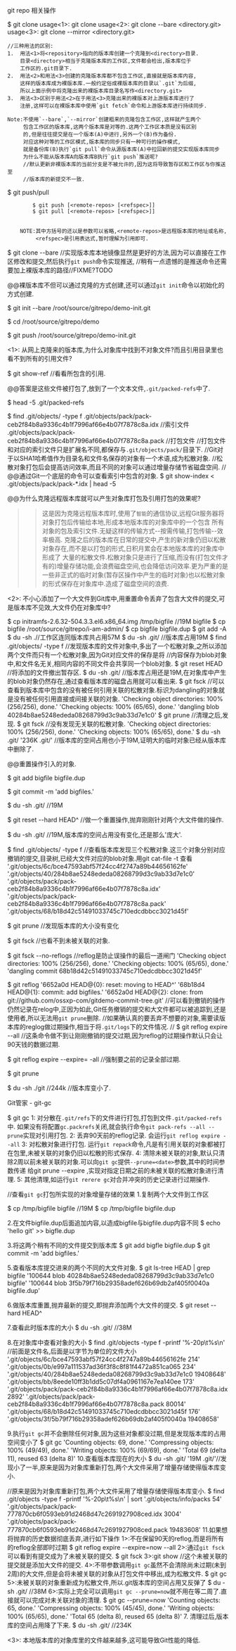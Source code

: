 git repo 相关操作

$ git clone
			usage<1>: git clone <repository> <directory>
			usage<2>: git clone --bare <repository> <directory.git>
			usage<3>: git clone --mirror <repository> <directory.git>

	//三种用法的区别:
	1. 	用法<1>将<repository>指向的版本库创建一个克隆到<directory>目录.
	   	目录<directory>相当于克隆版本库的工作区,文件都会检出,版本库位于
	   	工作区的.git目录下.
	2.  用法<2>和用法<3>创建的克隆版本库都不包含工作区,直接就是版本库内容,
		这样的版本库成为裸版本库.一般约定俗成裸版本库的目录以`.git`为后缀,
		所以上面示例中将克隆出来的裸版本库目录名写作<directory.git>
	3.	用法<3>区别于用法<2>在于用法<3>克隆出来的裸版本对上游版本库进行了
		注册,这样可以在裸版本库中使用`git fetch`命令和上游版本库进行持续同步.

	Note:不使用`--bare`,`--mirror`创建粗来的克隆包含工作区,这样就产生两个
		 包含工作区的版本库,这两个版本库是对等的.这两个工作区本质是没有区别
		 的,但是往往提交是在一个版本(A)中进行,另外一个(B)作为备份.
		 对应这种对等的工作区模式,版本库的同步只有一种可行的操作模式,
		 就是备份库(B)执行`git pull`命令从源版本库(A)中拉回新的提交实现版本库同步
		 为什么不能从版本库A向版本库B执行`git push`推送呢?
		 //默认更新非裸版本库的当前分支是不被允许的,因为这将导致暂存区和工作区与你推送至
		 //版本库的新提交不一致.

$ git push/pull

			$ git push [<remote-repos> [<refspec>]]
			$ git pull [<remote-repos> [<refspec>]]


		NOTE:其中方括号的还以是参数可以省略,<remote-repos>是远程版本库的地址或名称,
			 <refspec>是引用表达式,暂时理解为引用即可.

$ git clone --bare <repository> <directory>
	//实现版本库本地镜像显然是更好的方法,因为可以直接在工作区修改和提交,然后执行`git push`命令实现推送,
	//稍有一点遗憾的是推送命令还需要加上裸版本库的路径//FIXME?TODO

@@裸版本库不但可以通过克隆的方式创建,还可以通过`git init`命令以初始化的方式创建.

$ git init --bare /root/source/gitrepo/demo-init.git

$ cd /root/source/gitrepo/demo

$ git push /root/source/gitrepo/demo-init.git


<1>: 从网上克隆来的版本库,为什么对象库中找到不对象文件?而且引用目录里也看不到所有的引用文件?

$ git show-ref //看看所包含的引用.

@@答案是这些文件被打包了,放到了一个文本文件,`.git/packed-refs`中了.

$ head -5 .git/packed-refs

$ find .git/objects/ -type f
.git/objects/pack/pack-ceb2f84b8a9336c4b1f7996af66e4b07f7878c8a.idx //索引文件
.git/objects/pack/pack-ceb2f84b8a9336c4b1f7996af66e4b07f7878c8a.pack //打包文件
//打包文件和对应的索引文件只是扩展名不同,都保存与`.git/objects/pack/`目录下.
//Git对于以SHA1哈希值作为目录名和文件名保存的对象有一个术语,成为松散对象.
//松散对象打包后会提高访问效率,而且不同的对象可以通过增量存储节省磁盘空间.
//
@@通过Git一个底层的命令可以查看索引中包含的对象.
$ git show-index < .git/objects/pack/pack-*.idx | head -5

@@为什么克隆远程版本库就可以产生对象库打包及引用打包的效果呢?

>>这是因为克隆远程版本库时,使用了`智能`的通信协议,远程Git服务器将对象打包后传输给本地,形成本地版本库的对象库中的一个包含
>>所有对象的包及索引文件.无疑这样的传输方式--按需传输,打包传输--效率极高.
>>克隆之后的版本库在日常的提交中,产生的新对象仍旧以松散对象存在,而不是以打包的形式,日积月累会在本地版本库的对象库中形成了
>>大量的松散文件.松散对象只是进行了压缩,而没有(打包文件才有的)增量存储功能,会浪费磁盘空间,也会降低访问效率.更为严重的是
>>一些非正式的临时对象(暂存区操作中产生的临时对象)也以松散对象的形式保存在对象库中.造成了磁盘空间的浪费.

<2>: 不小心添加了一个大文件到Git库中,用重置命令丢弃了包含大文件的提交,可是版本库不见效,大文件仍在对象库中?

$ cp initramfs-2.6.32-504.3.3.el6.x86_64.img /tmp/bigfile //19M bigfile
$ cp bigfile /root/source/gitrepo/i-am-admin/
$ cp bigfile bigfile.dup
$ git add -A
$ du -sh .//工作区连同版本库共占用57M
$ du -sh .git/ //版本库占用19M
$ find .git/objects/ -type f //发现版本库的文件对象中,多出了一个松散对象,之所以添加两个文件而只有一个松散对象,因为Git对应文件的保存是将
							 //内容保存为blob对象中,和文件名无关,相同内容的不同文件会共享同一个blob对象.
$ git reset HEAD //将添加的文件撤出暂存区.
$ du -sh .git/ //版本库占用还是19M,在对象库中产生的blob对象仍然存在,通过查看版本库的磁盘占用就可以看出来.
$ git fsck //可以查看到版本库中包含的没有被任何引用关联的松散对象.标识为dangling的对象就是没有被任何引用直接或间接关联的对象.
'Checking object directories: 100% (256/256), done.'
'Checking objects: 100% (65/65), done.'
'dangling blob 40284b8ae5248ededa08268799d3c9ab33d7e1c0'
$ git prune //清理之后,发现.
$ git fsck //没有发现无关联的松散对象.
'Checking object directories: 100% (256/256), done.'
'Checking objects: 100% (65/65), done.'
$ du -sh .git/
'236K	.git/' //版本库的空间占用也小于19M,证明大的临时对象已经从版本库中删除了.


@@重置操作引入的对象.

$ git add bigfile bigfile.dup

$ git commit -m 'add bigfiles.'

$ du -sh .git/ //19M

$ git reset --hard HEAD^ //做一个重置操作,抛弃刚刚针对两个大文件做的操作.

$ du -sh .git/ //19M,版本库的空间占用没有变化,还是那么'庞大'.

$ find .git/objects/ -type f //查看版本库发现三个松散对象.这三个对象分别对应撤销的提交,目录树,已经大文件对应的blob对象.用git cat-file -t <id>查看
'.git/objects/6c/bce47593abf57f24cc4f2747a89b44656162fe'
'.git/objects/40/284b8ae5248ededa08268799d3c9ab33d7e1c0'
'.git/objects/pack/pack-ceb2f84b8a9336c4b1f7996af66e4b07f7878c8a.idx'
'.git/objects/pack/pack-ceb2f84b8a9336c4b1f7996af66e4b07f7878c8a.pack'
'.git/objects/68/b18d42c51491033745c710edcdbbcc3021d45f'

$ git prune //发现版本库的大小没有变化

$ git fsck //也看不到未被关联的对象.

$ git fsck --no-reflogs //reflog是防止误操作的最后一道闸门
'Checking object directories: 100% (256/256), done.'
'Checking objects: 100% (65/65), done.'
'dangling commit 68b18d42c51491033745c710edcdbbcc3021d45f'

$ git reflog
'6652a0d HEAD@{0}: reset: moving to HEAD^'
'68b18d4 HEAD@{1}: commit: add bigfiles.'
'6652a0d HEAD@{2}: clone: from git://github.com/ossxp-com/gitdemo-commit-tree.git'
//可以看到撤销的操作仍然记录在relog中,正因为如此,Git任务撤销的提交和大文件都可以被追踪到,还是使用者,所以无法用`git prune`删除.
//如果确认真的要丢弃不想要的对象,需要读版本库的reglog做过期操作,相当于将`.git/logs`下的文件情况.
//
$ git reflog expire --all //这条命令做不到让刚刚撤销的提交过期,因为reflog的过期操作默认只会让90天钱的数据过期.

$ git reflog expire --expire=<date> -all //强制要<date>之前的记录全部过期.

$ git prune

$ du -sh ./git //244k //版本库变小了.

Git管家 - git-gc

$ git gc
1: 对分散在`.git/refs`下的文件进行打包,打包到文件`.git/packed-refs`中.
   如果没有将配置`gc.packrefs`关闭,就会执行命令`git pack-refs --all --prune`实现对引用打包.
2: 丢弃90天前的reflog记录.
   会运行`git reflog expire --all`
3: 对松散对象进行打包.
   运行`git repack`命令,凡是有引用关联的对象都被打在包里,未被关联的对象仍旧以松散的形式保存.
4: 清除未被关联的对象,默认只清除2周以前未被关联的对象.可以向`git gc`提供`--prune=<date>`参数,其中的时间参数传递
   给git prune --expire <date>,实现对指定日期之前的未被关联的松散对象进行清理.
5: 其他清理,如运行`git rerere gc`对合并冲突的历史记录进行过期操作.

//查看`git gc`打包所实现的对象增量存储的效果
1.复制两个大文件到工作区

$ cp /tmp/bigfile bigfile //19M
$ cp /tmp/bigfile bigfile.dup

2.在文件bigfile.dup后面追加内容,以造成bigfile与bigfile.dup内容不同
$ echo 'hello git' >> bigfle.dup

3.将这两个稍有不同的文件提交到版本库
$ git add bigfle bigfile.dup
$ git commit -m 'add bigfiles.'

5.查看版本库提交进来的两个不同的大文件对象.
$ git ls-tree HEAD | grep bigfile
'100644 blob 40284b8ae5248ededa08268799d3c9ab33d7e1c0	bigfile'
'100644 blob 3f5b79f716b29358adef626b69db2af405f0040a	bigfile.dup'

6.做版本库重置,抛弃最新的提交,即抛弃添加两个大文件的提交.
$ git reset --hard HEAD^

7.查看此时版本库的大小
$ du -sh .git/ //38M

8.在对象库中查看对象的大小
$ find .git/objects -type f -printf '%-20p\t%s\n' //前面是文件名,后面是以字节为单位的文件大小
'.git/objects/6c/bce47593abf57f24cc4f2747a89b44656162fe	214'
'.git/objects/0b/e997a111537ad36f3f8c8f81f4472a851ca065	234'
'.git/objects/40/284b8ae5248ededa08268799d3c9ab33d7e1c0	19408648'
'.git/objects/bb/8eede10ff3b1dd5c07df4a0961167e7ea140ee	173'
'.git/objects/pack/pack-ceb2f84b8a9336c4b1f7996af66e4b07f7878c8a.idx	2892'
'.git/objects/pack/pack-ceb2f84b8a9336c4b1f7996af66e4b07f7878c8a.pack	80014'
'.git/objects/68/b18d42c51491033745c710edcdbbcc3021d45f	176'
'.git/objects/3f/5b79f716b29358adef626b69db2af405f0040a	19408658'

9.执行`git gc`并不会删除任何对象,因为这些对象都没过期,但是发现版本库的占用空间变小了
$ git gc
'Counting objects: 69, done.'
'Compressing objects: 100% (49/49), done.'
'Writing objects: 100% (69/69), done.'
'Total 69 (delta 11), reused 63 (delta 8)'
10.查看版本库现在的大小
$ du -sh .git/
'19M	.git/'//发现小了一半,原来是因为对象库重新打包,两个大文件采用了增量存储使得版本库变小.

//原来是因为对象库重新打包,两个大文件采用了增量存储使得版本库变小.
$ find .git/objects -type f -printf '%-20p\t%s\n' | sort
'.git/objects/info/packs	54'
'.git/objects/pack/pack-777870cb6f0593eb91d2468d47c2691927908ced.idx	3004'
'.git/objects/pack/pack-777870cb6f0593eb91d2468d47c2691927908ced.pack	19483608'
11.如果想将抛弃的历史数据彻底丢弃,进行如下操作
	1>:不在保留90天的reflog,而是将所有的reflog全部即时过期
	  $ git reflog expire --expire=now --all
	2>:通过`git fsck`可以看到有提交成为了未被关联的提交.
	  $ git fsck
	3>:git show <id> //这个未被关联的提交就是添加大文件的提交.
	4>:不带参数调用`git gc`虽然不会清除尚未过期(未到2周)的大文件,但是会将未被关联的对象从打包文件中移出,成为松散文件.
	  $ git gc
	5>:未被关联的对象重新成为松散文件,所以.git版本库的空间占用又反弹了
	  $ du -sh .git/ //38M
	6>:实际上完全可以调用`git gc --prune=now`就不用在等二周了.直接就可以完成对未关联对象的清理.
	  $ git gc --prune=now
	    'Counting objects: 65, done.'
		'Compressing objects: 100% (45/45), done.'
		'Writing objects: 100% (65/65), done.'
		'Total 65 (delta 8), reused 65 (delta 8)'
	7. 清理过后,版本库的空间占用降了下来.
	  $ du -sh .git/ //234K

<3>: 本地版本库的对象库里的文件越来越多,这可能导致Git性能的降低.

